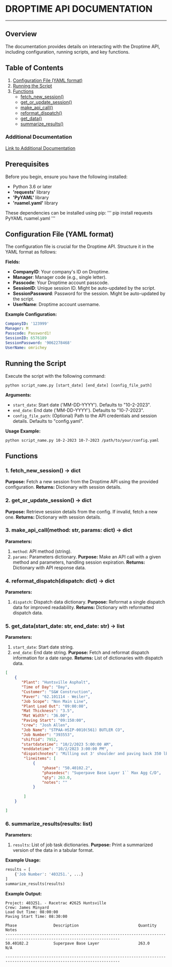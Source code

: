# DROPTIME API DOCUMENTATION

---

## Overview
The documentation provides details on interacting with the Droptime API, including configuration, running scripts, and key functions.

## Table of Contents
1. [Configuration File (YAML format)](#configuration-file-yaml-format)
2. [Running the Script](#running-the-script)
3. [Functions](#functions)
    - [fetch_new_session()](#1-fetch_new_session)
    - [get_or_update_session()](#2-get_or_update_session)
    - [make_api_call()](#3-make_api_call)
    - [reformat_dispatch()](#4-reformat_dispatch)
    - [get_data()](#5-get_data)
    - [summarize_results()](#6-summarize_results)
 

### Additional Documentation
[Link to Additional Documentation](https://droptime.net/api/detail.php?token=eWFtbC9NaXNjL2ltcG9ydFZpZXdwb2ludEl0ZW1zLnlhbWw=)

<a id="configuration-file-yaml-format"></a>

## Prerequisites
Before you begin, ensure you have the following installed:

- Python 3.6 or later
- **'requests'** library
- **'PyYAML'** library
- **'ruamel.yaml'** library

These dependencies can be installed using pip:
'''
pip install requests PyYAML ruamel.yaml
'''

## Configuration File (YAML format)

The configuration file is crucial for the Droptime API. Structure it in the YAML format as follows:

**Fields:**
- **CompanyID**: Your company's ID on Droptime.
- **Manager**: Manager code (e.g., single letter).
- **Passcode**: Your Droptime account passcode.
- **SessionID**: Unique session ID. Might be auto-updated by the script.
- **SessionPassword**: Password for the session. Might be auto-updated by the script.
- **UserName**: Droptime account username.

**Example Configuration:**
```yaml
CompanyID: '123999'
Manager: M
Passcode: Password1!
SessionID: 6576189
SessionPassword: '9062278468'
UserName: omrichey
```

<a id="running-the-script"></a>
## Running the Script

Execute the script with the following command:

```
python script_name.py [start_date] [end_date] [config_file_path]
```

**Arguments:**
- `start_date`: Start date ('MM-DD-YYYY'). Defaults to "10-2-2023".
- `end_date`: End date ('MM-DD-YYYY'). Defaults to "10-7-2023".
- `config_file_path`: (Optional) Path to the API credentials and session details. Defaults to "config.yaml".

**Usage Example:**
```
python script_name.py 10-2-2023 10-7-2023 /path/to/your/config.yaml
```

<a id="functions"></a>
## Functions

<a id="1-fetch_new_session"></a>
### 1.  fetch_new_session() -> dict
**Purpose:** Fetch a new session from the Droptime API using the provided configuration.
**Returns:** Dictionary with session details.

<a id="2-get_or_update_session"></a>
### 2. get_or_update_session() -> dict
**Purpose:** Retrieve session details from the config. If invalid, fetch a new one.
**Returns:** Dictionary with session details.

<a id="3-make_api_call"></a>
### 3. make_api_call(method: str, params: dict) -> dict
**Parameters:** 
1. `method`: API method (string).
2. `params`: Parameters dictionary.
**Purpose:** Make an API call with a given method and parameters, handling session expiration.
**Returns:** Dictionary with API response data.

<a id="4-reformat_dispatch"></a>
### 4. reformat_dispatch(dispatch: dict) -> dict
**Parameters:** 
1. `dispatch`: Dispatch data dictionary.
**Purpose:** Reformat a single dispatch data for improved readability.
**Returns:** Dictionary with reformatted dispatch data.

<a id="5-get_data"></a>
### 5. get_data(start_date: str, end_date: str) -> list
**Parameters:** 
1. `start_date`: Start date string.
2. `end_date`: End date string.
**Purpose:** Fetch and reformat dispatch information for a date range.
**Returns:** List of dictionaries with dispatch data.

```json
[
    {
       "Plant": "Huntsville Asphalt",
       "Time of Day": "Day",
       "Customer": "S&W Construction",
       "Paver": "62.101114 - Weiler",
       "Job Scope": "Non Main Line",
       "Plant Load Out": "09:00:00",
       "Mat Thickness": "3.5",
       "Mat Width": "36.00",
       "Paving Start": "09:150:00",
       "crew": "Josh Allen",
       "Job Name": "STPAA-HSIP-0010(561) BUTLER CO",
       "Job Number": "393553",
       "shiftid": 7952,
       "startdatetime": "10/2/2023 5:00:00 AM",
       "enddatetime": "10/2/2023 3:00:00 PM",
       "dispatchnotes": "Milling out 3' shoulder and paving back 350 lbs",
        "lineitems": [
            {
                "phase": "50.40102.2",
                "phasedesc": "Superpave Base Layer 1`` Max Agg C/D",
                "qty": 263.0,
                "notes": ""
            }
        
        ]
    }

]
```

<a id="6-summarize_results"></a>
### 6. summarize_results(results: list)
**Parameters:** 
1. `results`: List of job task dictionaries. 
**Purpose:** Print a summarized version of the data in a tabular format.

**Example Usage:**
```python
results = [
    {'Job Number': '403251.', ...}
]
summarize_results(results)
```
**Example Output:**
```
Project: 403251. - Racetrac #2625 Huntsville
Crew: James Minyard
Load Out Time: 08:00:00
Paving Start Time: 08:30:00

Phase                Description                          Quantity   Notes                         
------------------------------------------------------------------------------------------------------------------------
50.40102.2           Superpave Base Layer                 263.0      N/A                          

------------------------------------------------------------------------------------------------------------------------

```
